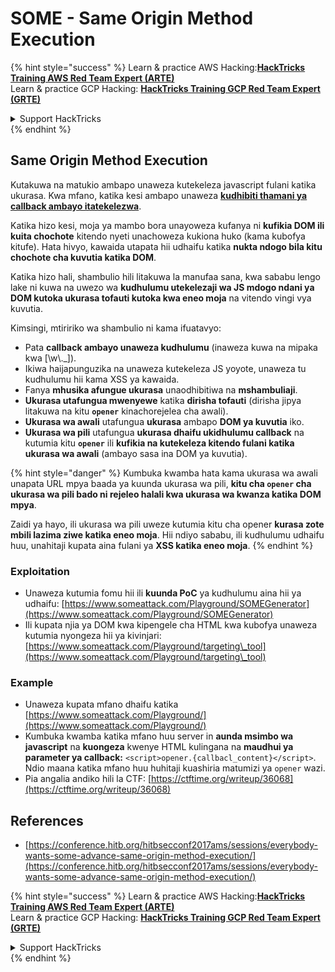 # SOME - Same Origin Method Execution

{% hint style="success" %}
Learn & practice AWS Hacking:<img src="/.gitbook/assets/arte.png" alt="" data-size="line">[**HackTricks Training AWS Red Team Expert (ARTE)**](https://training.hacktricks.xyz/courses/arte)<img src="/.gitbook/assets/arte.png" alt="" data-size="line">\
Learn & practice GCP Hacking: <img src="/.gitbook/assets/grte.png" alt="" data-size="line">[**HackTricks Training GCP Red Team Expert (GRTE)**<img src="/.gitbook/assets/grte.png" alt="" data-size="line">](https://training.hacktricks.xyz/courses/grte)

<details>

<summary>Support HackTricks</summary>

* Check the [**subscription plans**](https://github.com/sponsors/carlospolop)!
* **Join the** 💬 [**Discord group**](https://discord.gg/hRep4RUj7f) or the [**telegram group**](https://t.me/peass) or **follow** us on **Twitter** 🐦 [**@hacktricks\_live**](https://twitter.com/hacktricks\_live)**.**
* **Share hacking tricks by submitting PRs to the** [**HackTricks**](https://github.com/carlospolop/hacktricks) and [**HackTricks Cloud**](https://github.com/carlospolop/hacktricks-cloud) github repos.

</details>
{% endhint %}

## Same Origin Method Execution

Kutakuwa na matukio ambapo unaweza kutekeleza javascript fulani katika ukurasa. Kwa mfano, katika kesi ambapo unaweza [**kudhibiti thamani ya callback ambayo itatekelezwa**](./#javascript-function).

Katika hizo kesi, moja ya mambo bora unayoweza kufanya ni **kufikia DOM ili kuita chochote** kitendo nyeti unachoweza kukiona huko (kama kubofya kitufe). Hata hivyo, kawaida utapata hii udhaifu katika **nukta ndogo bila kitu chochote cha kuvutia katika DOM**.

Katika hizo hali, shambulio hili litakuwa la manufaa sana, kwa sababu lengo lake ni kuwa na uwezo wa **kudhulumu utekelezaji wa JS mdogo ndani ya DOM kutoka ukurasa tofauti kutoka kwa eneo moja** na vitendo vingi vya kuvutia.

Kimsingi, mtiririko wa shambulio ni kama ifuatavyo:

* Pata **callback ambayo unaweza kudhulumu** (inaweza kuwa na mipaka kwa \[\w\\.\_]).
* Ikiwa haijapunguzika na unaweza kutekeleza JS yoyote, unaweza tu kudhulumu hii kama XSS ya kawaida.
* Fanya **mhusika afungue ukurasa** unaodhibitiwa na **mshambuliaji**.
* **Ukurasa utafungua mwenyewe** katika **dirisha tofauti** (dirisha jipya litakuwa na kitu **`opener`** kinachorejelea cha awali).
* **Ukurasa wa awali** utafungua **ukurasa** ambapo **DOM ya kuvutia** iko.
* **Ukurasa wa pili** utafungua **ukurasa dhaifu ukidhulumu callback** na kutumia kitu **`opener`** ili **kufikia na kutekeleza kitendo fulani katika ukurasa wa awali** (ambayo sasa ina DOM ya kuvutia).

{% hint style="danger" %}
Kumbuka kwamba hata kama ukurasa wa awali unapata URL mpya baada ya kuunda ukurasa wa pili, **kitu cha `opener` cha ukurasa wa pili bado ni rejeleo halali kwa ukurasa wa kwanza katika DOM mpya**.

Zaidi ya hayo, ili ukurasa wa pili uweze kutumia kitu cha opener **kurasa zote mbili lazima ziwe katika eneo moja**. Hii ndiyo sababu, ili kudhulumu udhaifu huu, unahitaji kupata aina fulani ya **XSS katika eneo moja**.
{% endhint %}

### Exploitation

* Unaweza kutumia fomu hii ili **kuunda PoC** ya kudhulumu aina hii ya udhaifu: [https://www.someattack.com/Playground/SOMEGenerator](https://www.someattack.com/Playground/SOMEGenerator)
* Ili kupata njia ya DOM kwa kipengele cha HTML kwa kubofya unaweza kutumia nyongeza hii ya kivinjari: [https://www.someattack.com/Playground/targeting\_tool](https://www.someattack.com/Playground/targeting\_tool)

### Example

* Unaweza kupata mfano dhaifu katika [https://www.someattack.com/Playground/](https://www.someattack.com/Playground/)
* Kumbuka kwamba katika mfano huu server in **aunda msimbo wa javascript** na **kuongeza** kwenye HTML kulingana na **maudhui ya parameter ya callback:** `<script>opener.{callbacl_content}</script>`. Ndio maana katika mfano huu huhitaji kuashiria matumizi ya `opener` wazi.
* Pia angalia andiko hili la CTF: [https://ctftime.org/writeup/36068](https://ctftime.org/writeup/36068)

## References

* [https://conference.hitb.org/hitbsecconf2017ams/sessions/everybody-wants-some-advance-same-origin-method-execution/](https://conference.hitb.org/hitbsecconf2017ams/sessions/everybody-wants-some-advance-same-origin-method-execution/)

{% hint style="success" %}
Learn & practice AWS Hacking:<img src="/.gitbook/assets/arte.png" alt="" data-size="line">[**HackTricks Training AWS Red Team Expert (ARTE)**](https://training.hacktricks.xyz/courses/arte)<img src="/.gitbook/assets/arte.png" alt="" data-size="line">\
Learn & practice GCP Hacking: <img src="/.gitbook/assets/grte.png" alt="" data-size="line">[**HackTricks Training GCP Red Team Expert (GRTE)**<img src="/.gitbook/assets/grte.png" alt="" data-size="line">](https://training.hacktricks.xyz/courses/grte)

<details>

<summary>Support HackTricks</summary>

* Check the [**subscription plans**](https://github.com/sponsors/carlospolop)!
* **Join the** 💬 [**Discord group**](https://discord.gg/hRep4RUj7f) or the [**telegram group**](https://t.me/peass) or **follow** us on **Twitter** 🐦 [**@hacktricks\_live**](https://twitter.com/hacktricks\_live)**.**
* **Share hacking tricks by submitting PRs to the** [**HackTricks**](https://github.com/carlospolop/hacktricks) and [**HackTricks Cloud**](https://github.com/carlospolop/hacktricks-cloud) github repos.

</details>
{% endhint %}
